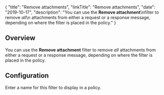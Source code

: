 {
"title": "Remove attachments",
"linkTitle": "Remove attachments",
"date": "2019-10-17",
"description": "You can use the **Remove attachment**\\nfilter to remove *all*\\n attachments from either a request or a response message, depending on where the filter is placed in the policy."
}
﻿
<div id="p_conversion_remove_attachments_overview">

Overview
--------

You can use the **Remove attachment**
filter to remove *all*
attachments from either a request or a response message, depending on where the filter is placed in the policy.

</div>

<div id="p_conversion_remove_attachments_conf">

Configuration
-------------

Enter a name for this filter to display in a policy.

</div>
